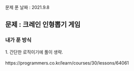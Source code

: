 문제 푼 날짜 : 2021.9.8

<h2>문제 : 크레인 인형뽑기 게임</h2>

<h3>내가 푼 방식</h3>
<div>1. 간단한 로직이기에 풀이 생략.</div>

<br>
https://programmers.co.kr/learn/courses/30/lessons/64061